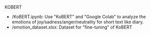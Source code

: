 KOBERT
- /KoBERT.ipynb: Use "KoBERT" and "Google Colab" to analyze the emotions of joy/sadness/anger/neutrality for short text like diary.
- /emotion_dataset.xlsx: Dataset for "fine-tuning" of KoBERT 
